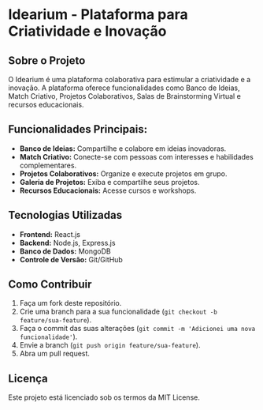 # Idearium - Plataforma para Criatividade e Inovação

## Sobre o Projeto
O Idearium é uma plataforma colaborativa para estimular a criatividade e a inovação. A plataforma oferece funcionalidades como Banco de Ideias, Match Criativo, Projetos Colaborativos, Salas de Brainstorming Virtual e recursos educacionais.

## Funcionalidades Principais:
- **Banco de Ideias:** Compartilhe e colabore em ideias inovadoras.
- **Match Criativo:** Conecte-se com pessoas com interesses e habilidades complementares.
- **Projetos Colaborativos:** Organize e execute projetos em grupo.
- **Galeria de Projetos:** Exiba e compartilhe seus projetos.
- **Recursos Educacionais:** Acesse cursos e workshops.

## Tecnologias Utilizadas
- **Frontend:** React.js
- **Backend:** Node.js, Express.js
- **Banco de Dados:** MongoDB
- **Controle de Versão:** Git/GitHub

## Como Contribuir
1. Faça um fork deste repositório.
2. Crie uma branch para a sua funcionalidade (`git checkout -b feature/sua-feature`).
3. Faça o commit das suas alterações (`git commit -m 'Adicionei uma nova funcionalidade'`).
4. Envie a branch (`git push origin feature/sua-feature`).
5. Abra um pull request.

## Licença
Este projeto está licenciado sob os termos da MIT License.